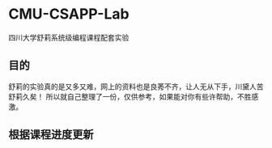 # CMU-CSAPP-Lab
四川大学舒莉系统级编程课程配套实验

## 目的
舒莉的实验真的是又多又难，网上的资料也是良莠不齐，让人无从下手，川黛人苦舒莉久矣！
所以就自己整理了一份，仅供参考，如果能对你有些许帮助，不胜感激。

## 根据课程进度更新
